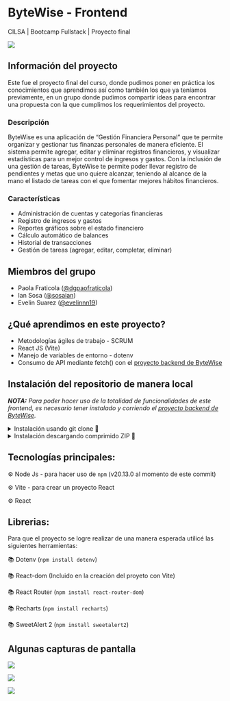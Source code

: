 # ByteWise - Frontend
CILSA | Bootcamp Fullstack | Proyecto final

![](https://github.com/user-attachments/assets/9c2860cd-5282-460f-8e6e-856d4a08309d)

## Información del proyecto

Este fue el proyecto final del curso, donde pudimos poner en práctica los conocimientos que aprendimos así como también los que ya teníamos previamente, en un grupo donde pudimos compartir ideas para encontrar una propuesta con la que cumplimos los requerimientos del proyecto.

### Descripción

ByteWise es una aplicación de “Gestión Financiera Personal” que te permite organizar y gestionar tus finanzas personales de manera eficiente. El sistema permite agregar, editar y eliminar registros financieros, y visualizar estadísticas para un mejor control de ingresos y gastos. Con la inclusión de una gestión de tareas, ByteWise te permite poder llevar registro de pendientes y metas que uno quiere alcanzar, teniendo al alcance de la mano el listado de tareas con el que fomentar mejores hábitos financieros.

### Características

* Administración de cuentas y categorías financieras
* Registro de ingresos y gastos
* Reportes gráficos sobre el estado financiero
* Cálculo automático de balances
* Historial de transacciones
* Gestión de tareas (agregar, editar, completar, eliminar)

## Miembros del grupo

* Paola Fraticola ([@dgpaofraticola](https://github.com/dgpaofraticola))
* Ian Sosa ([@sosaian](https://github.com/sosaian))
* Evelin Suarez ([@evelinnn19](https://github.com/evelinnn19))

## ¿Qué aprendimos en este proyecto?

* Metodologías ágiles de trabajo - SCRUM
* React JS (Vite)
* Manejo de variables de entorno - dotenv
* Consumo de API mediante fetch() con el [proyecto backend de ByteWise](https://github.com/sosaian/bytewise-backend)

## Instalación del repositorio de manera local

_**NOTA:** Para poder hacer uso de la totalidad de funcionalidades de este frontend, es necesario tener instalado y corriendo el [proyecto backend de ByteWise](https://github.com/sosaian/bytewise-backend)._

<details>
  <summary>Instalación usando git clone 🔧</summary>

### Cómo clonar el proyecto

Sigue estos pasos para clonar el repositorio e instalar las dependencias necesarias:

1. **Clonar el repositorio**    
    Ejecuta el siguiente comando en tu terminal, reemplazando `URL_DEL_PROYECTO` por el enlace del proyecto:

```sh
git clone URL_DEL_PROYECTO
```

2. **OPCIONAL - Cambiar de rama**   
    Ejecuta el siguiente comando en tu terminal, reemplazando `RAMA` por la rama a utilizar:

```sh
git checkout RAMA
```

### Cómo instalar las dependencias del proyecto

1. Ejecuta el siguiente comando en tu terminal:

```sh
npm install
```

_Nota: Puedes utilizar otro package manager si así lo deseas; procura revisar las `Tecnologías principales` y también las `Librerías` para comprobar que son compatibles primero_

### Crear archivo `.env`

1. En la raíz del proyecto, crea un archivo llamado **.env**. Este archivo almacenará las variables de entorno utilizadas en el proyecto.
   
2. A continuación, define las variables de entorno necesarias para el proyecto. 
    
    _Nota: `Vite` tiene una forma particular de implementar variables de entorno con `.env`. La primer cuestión a tener en cuenta es usar el prefijo `VITE` a cualquier variable como se muestra en el ejemplo. Luego, la forma de invocar cada una de estas variables en el código, es haciendo uso del objeto `import.meta.env`. Para más información consultar la [documentación oficial de Vite](https://vite.dev/guide/env-and-mode)_

#### Ejemplo de archivo `.env`

```sh
# Sintaxis de un archivo .env

# Las variables se definen como clave=valor
# Las cadenas de texto pueden tener comillas, pero no es obligatorio

VITE_VARIABLE_1=Valor de la variable 1   # Texto sin comillas
VITE_VARIABLE_2 = "2"                    # Texto con comillas (opcional)
VITE_VARIABLE_3=3                        # Valor numérico
VITE_VARIABLE_4=                         # Vacío (si por ejemplo su uso es opcional)
```

### Iniciar servidor (en modo `dev`)

```sh
npm run dev
```
</details>

<details>
  <summary>Instalación descargando comprimido ZIP 🔧</summary>

## Instalación descargando comprimido ZIP 🔧

### Cómo descargar el proyecto

Sigue estos pasos para clonar el repositorio e instalar las dependencias necesarias:

1. **Descargar el proyecto en formato ZIP** 
    Ir a “code” > download ZIP

2. **Descomprimir el archivo**

3. **OPCIONAL - Cambiar de rama**   
    Ejecuta el siguiente comando en tu terminal, reemplazando `RAMA` por la rama a utilizar:

```sh
git checkout RAMA
```

### Cómo instalar las dependencias del proyecto

1. En la carpeta donde se encuentra “package.json” ejecutar en terminal:

```sh
npm install
```

_Nota: Puedes utilizar otro package manager si así lo deseas; procura revisar las `Tecnologías principales` y también las `Librerías` para comprobar que son compatibles primero_

### Crear archivo `.env`

1. En la raíz del proyecto, crea un archivo llamado **.env**. Este archivo almacenará las variables de entorno utilizadas en el proyecto.
   
2. A continuación, define las variables de entorno necesarias para el proyecto. 
    
    _Nota: `Vite` tiene una forma particular de implementar variables de entorno con `.env`. La primer cuestión a tener en cuenta es usar el prefijo `VITE` a cualquier variable como se muestra en el ejemplo. Luego, la forma de invocar cada una de estas variables en el código, es haciendo uso del objeto `import.meta.env`. Para más información consultar la [documentación oficial de Vite](https://vite.dev/guide/env-and-mode)_

#### Ejemplo de archivo `.env`

```sh
# Sintaxis de un archivo .env

# Las variables se definen como clave=valor
# Las cadenas de texto pueden tener comillas, pero no es obligatorio

VITE_VARIABLE_1=Valor de la variable 1   # Texto sin comillas
VITE_VARIABLE_2 = "2"                    # Texto con comillas (opcional)
VITE_VARIABLE_3=3                        # Valor numérico
VITE_VARIABLE_4=                         # Vacío (si por ejemplo su uso es opcional)
```

### Iniciar servidor (en modo `dev`)

```sh
npm run dev
```
</details>

## Tecnologías principales:

⚙ Node Js - para hacer uso de `npm` (v20.13.0 al momento de este commit)

⚙ Vite - para crear un proyecto React

⚙ React

## Librerias:

Para que el proyecto se logre realizar de una manera esperada utilicé las siguientes herramientas:

📚 Dotenv (`npm install dotenv`)

📚 React-dom (Incluido en la creación del proyeto con Vite)

📚 React Router (`npm install react-router-dom`)

📚 Recharts (`npm install recharts`)

📚 SweetAlert 2 (`npm install sweetalert2`)

## Algunas capturas de pantalla

![](https://github.com/user-attachments/assets/54742af8-0fd5-4a47-9276-70f6cb51120e)

![](https://github.com/user-attachments/assets/71c67344-663c-407a-8c53-97f349be0cec)

![](https://github.com/user-attachments/assets/9a1bc5a4-96df-40e4-baa9-37a83230057d)